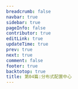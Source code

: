 ```yaml
---
breadcrumb: false
navbar: true
sidebar: true
pageInfo: false
contributor: true
editLink: true
updateTime: true
prev: true
next: true
comment: false
footer: true
backtotop: true
title: 第04篇:分布式配置中心
---
```

